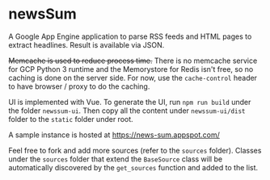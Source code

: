# newsSum

A Google App Engine application to parse RSS feeds and HTML pages to extract headlines.  Result is available via JSON.

~~Memcache is used to reduce process time.~~ There is no memcache service for GCP Python 3 runtime and the Memorystore for Redis isn't free, so no caching is done on the server side. For now, use the `cache-control` header to have browser / proxy to do the caching.

UI is implemented with Vue. To generate the UI, run `npm run build` under the folder `newssum-ui`. Then copy all the content under `newssum-ui/dist` folder to the `static` folder under root.

A sample instance is hosted at https://news-sum.appspot.com/

Feel free to fork and add more sources (refer to the `sources` folder). Classes under the `sources` folder that extend the `BaseSource` class will be automatically discovered by the `get_sources` function and added to the list.
